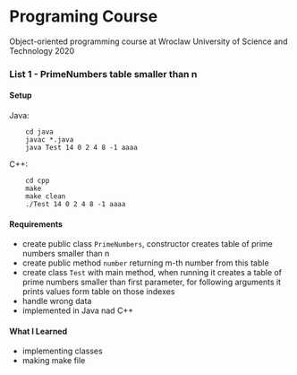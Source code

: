 # Programing Course
Object-oriented programming course at Wroclaw University of Science and Technology
2020

### List 1 - PrimeNumbers table smaller than n

#### Setup
Java:
```
    cd java
    javac *.java
    java Test 14 0 2 4 8 -1 aaaa
```
C++:
```
    cd cpp
    make
    make clean
    ./Test 14 0 2 4 8 -1 aaaa
```
#### Requirements
* create public class `PrimeNumbers`, constructor creates table of prime numbers smaller than n
* create public method `number` returning m-th number from this table
* create class `Test` with main method,
  when running it creates a table of prime numbers smaller than first parameter,
  for following arguments it prints values form table on those indexes
* handle wrong data
* implemented in Java nad C++

#### What I Learned
* implementing classes
* making make file

